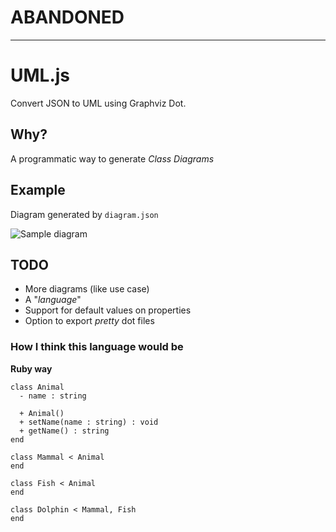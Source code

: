 # ABANDONED

----

# UML.js

Convert JSON to UML using Graphviz Dot.

## Why?

A programmatic way to generate *Class Diagrams*

## Example

Diagram generated by `diagram.json`

![Sample diagram](https://raw.github.com/txgruppi/uml.js/master/diagram.png)

## TODO

- More diagrams (like use case)
- A "*language*"
- Support for default values on properties
- Option to export *pretty* dot files

### How I think this language would be

**Ruby way**

```nohl
class Animal
  - name : string

  + Animal()
  + setName(name : string) : void
  + getName() : string
end

class Mammal < Animal
end

class Fish < Animal
end

class Dolphin < Mammal, Fish
end
```
